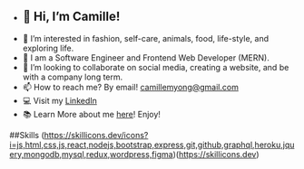 - ## 👋 Hi, I’m Camille!
- 👀 I’m interested in fashion, self-care, animals, food, life-style, and exploring life.
- 🌱 I am a Software Engineer and Frontend Web Developer (MERN).
- 💞️ I’m looking to collaborate on social media, creating a website, and be with a company long term.
- 📫 How to reach me? By email! camillemyong@gmail.com
- 💻 Visit my <a href="https://www.linkedin.com/in/camilleyong/">LinkedIn</a>
- 📚 Learn More about me <a href="https://camilleyong.github.io/portfolio/">here</a>! Enjoy!

##Skills
(https://skillicons.dev/icons?i=js,html,css,js,react,nodejs,bootstrap,express,git,github,graphql,heroku,jquery,mongodb,mysql,redux,wordpress,figma)(https://skillicons.dev)


<!---
camilleyong/camilleyong is a ✨ special ✨ repository because its `README.md` (this file) appears on your GitHub profile.
You can click the Preview link to take a look at your changes.
--->

